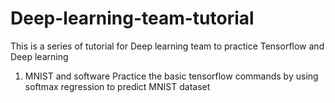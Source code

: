 # Deep-learning-team-tutorial
This is a series of tutorial for Deep learning team to practice Tensorflow and Deep learning

1. MNIST and software
   Practice the basic tensorflow commands by using softmax regression to predict MNIST dataset

